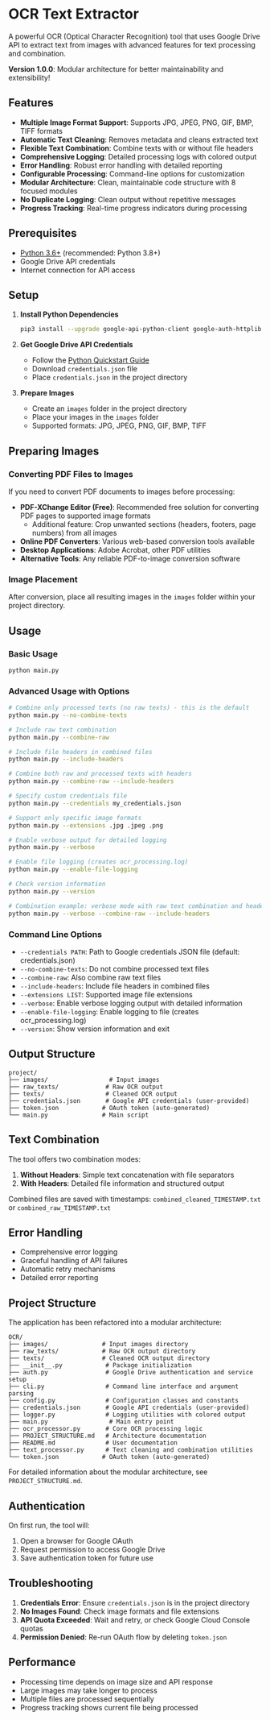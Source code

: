 # OCR Text Extractor

A powerful OCR (Optical Character Recognition) tool that uses Google Drive API to extract text from images with advanced features for text processing and combination.

**Version 1.0.0**: Modular architecture for better maintainability and extensibility!

## Features

- **Multiple Image Format Support**: Supports JPG, JPEG, PNG, GIF, BMP, TIFF formats
- **Automatic Text Cleaning**: Removes metadata and cleans extracted text
- **Flexible Text Combination**: Combine texts with or without file headers
- **Comprehensive Logging**: Detailed processing logs with colored output
- **Error Handling**: Robust error handling with detailed reporting
- **Configurable Processing**: Command-line options for customization
- **Modular Architecture**: Clean, maintainable code structure with 8 focused modules
- **No Duplicate Logging**: Clean output without repetitive messages
- **Progress Tracking**: Real-time progress indicators during processing

## Prerequisites

- [Python 3.6+](https://www.python.org/) (recommended: Python 3.8+)
- Google Drive API credentials
- Internet connection for API access

## Setup

1. **Install Python Dependencies**

   ```bash
   pip3 install --upgrade google-api-python-client google-auth-httplib2 google-auth-oauthlib oauth2client
   ```

2. **Get Google Drive API Credentials**

   - Follow the [Python Quickstart Guide](https://developers.google.com/workspace/drive/api/quickstart/python)
   - Download `credentials.json` file
   - Place `credentials.json` in the project directory

3. **Prepare Images**
   - Create an `images` folder in the project directory
   - Place your images in the `images` folder
   - Supported formats: JPG, JPEG, PNG, GIF, BMP, TIFF

## Preparing Images

### Converting PDF Files to Images

If you need to convert PDF documents to images before processing:

- **PDF-XChange Editor (Free)**: Recommended free solution for converting PDF pages to supported image formats
  - Additional feature: Crop unwanted sections (headers, footers, page numbers) from all images
- **Online PDF Converters**: Various web-based conversion tools available
- **Desktop Applications**: Adobe Acrobat, other PDF utilities
- **Alternative Tools**: Any reliable PDF-to-image conversion software

### Image Placement

After conversion, place all resulting images in the `images` folder within your project directory.

## Usage

### Basic Usage

```bash
python main.py
```

### Advanced Usage with Options

```bash
# Combine only processed texts (no raw texts) - this is the default
python main.py --no-combine-texts

# Include raw text combination
python main.py --combine-raw

# Include file headers in combined files
python main.py --include-headers

# Combine both raw and processed texts with headers
python main.py --combine-raw --include-headers

# Specify custom credentials file
python main.py --credentials my_credentials.json

# Support only specific image formats
python main.py --extensions .jpg .jpeg .png

# Enable verbose output for detailed logging
python main.py --verbose

# Enable file logging (creates ocr_processing.log)
python main.py --enable-file-logging

# Check version information
python main.py --version

# Combination example: verbose mode with raw text combination and headers
python main.py --verbose --combine-raw --include-headers
```

### Command Line Options

- `--credentials PATH`: Path to Google credentials JSON file (default: credentials.json)
- `--no-combine-texts`: Do not combine processed text files
- `--combine-raw`: Also combine raw text files
- `--include-headers`: Include file headers in combined files
- `--extensions LIST`: Supported image file extensions
- `--verbose`: Enable verbose logging output with detailed information
- `--enable-file-logging`: Enable logging to file (creates ocr_processing.log)
- `--version`: Show version information and exit

## Output Structure

```
project/
├── images/                 # Input images
├── raw_texts/             # Raw OCR output
├── texts/                 # Cleaned OCR output
├── credentials.json       # Google API credentials (user-provided)
├── token.json            # OAuth token (auto-generated)
└── main.py               # Main script
```

## Text Combination

The tool offers two combination modes:

1. **Without Headers**: Simple text concatenation with file separators
2. **With Headers**: Detailed file information and structured output

Combined files are saved with timestamps: `combined_cleaned_TIMESTAMP.txt` or `combined_raw_TIMESTAMP.txt`

## Error Handling

- Comprehensive error logging
- Graceful handling of API failures
- Automatic retry mechanisms
- Detailed error reporting

## Project Structure

The application has been refactored into a modular architecture:

```
OCR/
├── images/               # Input images directory
├── raw_texts/            # Raw OCR output directory
├── texts/                # Cleaned OCR output directory
├── __init__.py            # Package initialization
├── auth.py                # Google Drive authentication and service setup
├── cli.py                 # Command line interface and argument parsing
├── config.py              # Configuration classes and constants
├── credentials.json       # Google API credentials (user-provided)
├── logger.py              # Logging utilities with colored output
├── main.py                 # Main entry point
├── ocr_processor.py       # Core OCR processing logic
├── PROJECT_STRUCTURE.md   # Architecture documentation
├── README.md              # User documentation
├── text_processor.py      # Text cleaning and combination utilities
└── token.json            # OAuth token (auto-generated)
```

For detailed information about the modular architecture, see `PROJECT_STRUCTURE.md`.

## Authentication

On first run, the tool will:

1. Open a browser for Google OAuth
2. Request permission to access Google Drive
3. Save authentication token for future use

## Troubleshooting

1. **Credentials Error**: Ensure `credentials.json` is in the project directory
2. **No Images Found**: Check image formats and file extensions
3. **API Quota Exceeded**: Wait and retry, or check Google Cloud Console quotas
4. **Permission Denied**: Re-run OAuth flow by deleting `token.json`

## Performance

- Processing time depends on image size and API response
- Large images may take longer to process
- Multiple files are processed sequentially
- Progress tracking shows current file being processed
